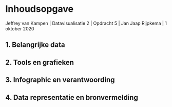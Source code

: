 # Inhoudsopgave

  

Jeffrey van Kampen \| Datavisualisatie 2 \| Opdracht 5 \| Jan Jaap Rijpkema \| 1 oktober 2020

##  1. Belangrijke data



##  2. Tools en grafieken 

##  3. Infographic en verantwoording

##  4. Data representatie en bronvermelding

